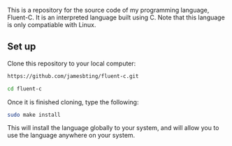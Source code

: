 This is a repository for the source code of my programming language, Fluent-C. It is an interpreted language built using C. Note that this language is only compatiable with Linux.

## Set up
Clone this repository to your local computer: 
```bash
https://github.com/jamesbting/fluent-c.git
```
```bash
cd fluent-c
```

Once it is finished cloning, type the following:
```bash
sudo make install
```

This will install the language globally to your system, and will allow you to use the language anywhere on your system.
